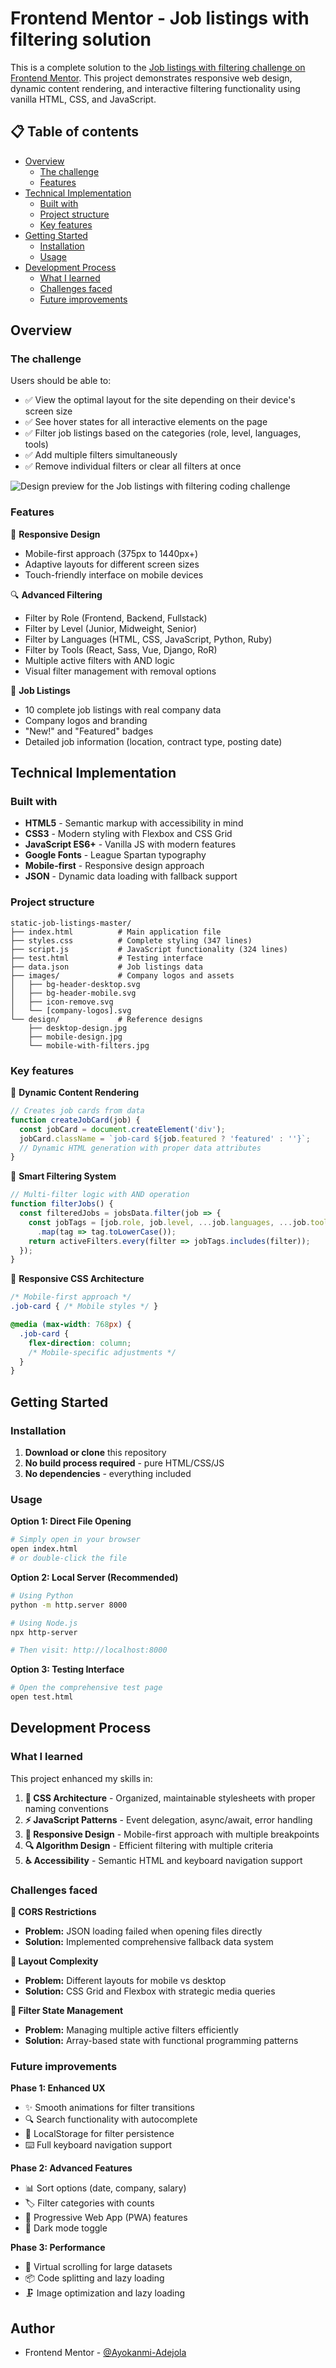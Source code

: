# Frontend Mentor - Job listings with filtering solution


This is a complete solution to the [Job listings with filtering challenge on Frontend Mentor](https://www.frontendmentor.io/challenges/job-listings-with-filtering-ivstIPCt). This project demonstrates responsive web design, dynamic content rendering, and interactive filtering functionality using vanilla HTML, CSS, and JavaScript.


## 📋 Table of contents

- [Overview](#overview)
  - [The challenge](#the-challenge)
  - [Features](#features)
- [Technical Implementation](#technical-implementation)
  - [Built with](#built-with)
  - [Project structure](#project-structure)
  - [Key features](#key-features)
- [Getting Started](#getting-started)
  - [Installation](#installation)
  - [Usage](#usage)
- [Development Process](#development-process)
  - [What I learned](#what-i-learned)
  - [Challenges faced](#challenges-faced)
  - [Future improvements](#future-improvements)

## Overview

### The challenge

Users should be able to:

- ✅ View the optimal layout for the site depending on their device's screen size
- ✅ See hover states for all interactive elements on the page
- ✅ Filter job listings based on the categories (role, level, languages, tools)
- ✅ Add multiple filters simultaneously
- ✅ Remove individual filters or clear all filters at once

![Design preview for the Job listings with filtering coding challenge](./design/desktop-preview.jpg)

### Features

🎨 **Responsive Design**
- Mobile-first approach (375px to 1440px+)
- Adaptive layouts for different screen sizes
- Touch-friendly interface on mobile devices

🔍 **Advanced Filtering**
- Filter by Role (Frontend, Backend, Fullstack)
- Filter by Level (Junior, Midweight, Senior)
- Filter by Languages (HTML, CSS, JavaScript, Python, Ruby)
- Filter by Tools (React, Sass, Vue, Django, RoR)
- Multiple active filters with AND logic
- Visual filter management with removal options

💼 **Job Listings**
- 10 complete job listings with real company data
- Company logos and branding
- "New!" and "Featured" badges
- Detailed job information (location, contract type, posting date)

## Technical Implementation

### Built with

- **HTML5** - Semantic markup with accessibility in mind
- **CSS3** - Modern styling with Flexbox and CSS Grid
- **JavaScript ES6+** - Vanilla JS with modern features
- **Google Fonts** - League Spartan typography
- **Mobile-first** - Responsive design approach
- **JSON** - Dynamic data loading with fallback support

### Project structure

```
static-job-listings-master/
├── index.html          # Main application file
├── styles.css          # Complete styling (347 lines)
├── script.js           # JavaScript functionality (324 lines)
├── test.html           # Testing interface
├── data.json           # Job listings data
├── images/             # Company logos and assets
│   ├── bg-header-desktop.svg
│   ├── bg-header-mobile.svg
│   ├── icon-remove.svg
│   └── [company-logos].svg
└── design/             # Reference designs
    ├── desktop-design.jpg
    ├── mobile-design.jpg
    └── mobile-with-filters.jpg
```

### Key features

🔧 **Dynamic Content Rendering**
```js
// Creates job cards from data
function createJobCard(job) {
  const jobCard = document.createElement('div');
  jobCard.className = `job-card ${job.featured ? 'featured' : ''}`;
  // Dynamic HTML generation with proper data attributes
}
```

🎯 **Smart Filtering System**
```js
// Multi-filter logic with AND operation
function filterJobs() {
  const filteredJobs = jobsData.filter(job => {
    const jobTags = [job.role, job.level, ...job.languages, ...job.tools]
      .map(tag => tag.toLowerCase());
    return activeFilters.every(filter => jobTags.includes(filter));
  });
}
```

📱 **Responsive CSS Architecture**
```css
/* Mobile-first approach */
.job-card { /* Mobile styles */ }

@media (max-width: 768px) {
  .job-card {
    flex-direction: column;
    /* Mobile-specific adjustments */
  }
}
```

## Getting Started

### Installation

1. **Download or clone** this repository
2. **No build process required** - pure HTML/CSS/JS
3. **No dependencies** - everything included

### Usage

**Option 1: Direct File Opening**
```bash
# Simply open in your browser
open index.html
# or double-click the file
```

**Option 2: Local Server (Recommended)**
```bash
# Using Python
python -m http.server 8000

# Using Node.js
npx http-server

# Then visit: http://localhost:8000
```

**Option 3: Testing Interface**
```bash
# Open the comprehensive test page
open test.html
```

## Development Process

### What I learned

This project enhanced my skills in:

1. **🎨 CSS Architecture** - Organized, maintainable stylesheets with proper naming conventions
2. **⚡ JavaScript Patterns** - Event delegation, async/await, error handling
3. **📱 Responsive Design** - Mobile-first approach with multiple breakpoints
4. **🔍 Algorithm Design** - Efficient filtering with multiple criteria
5. **♿ Accessibility** - Semantic HTML and keyboard navigation support

### Challenges faced

**🚫 CORS Restrictions**
- **Problem:** JSON loading failed when opening files directly
- **Solution:** Implemented comprehensive fallback data system

**📐 Layout Complexity**
- **Problem:** Different layouts for mobile vs desktop
- **Solution:** CSS Grid and Flexbox with strategic media queries

**🎯 Filter State Management**
- **Problem:** Managing multiple active filters efficiently
- **Solution:** Array-based state with functional programming patterns

### Future improvements

**Phase 1: Enhanced UX**
- ✨ Smooth animations for filter transitions
- 🔍 Search functionality with autocomplete
- 💾 LocalStorage for filter persistence
- ⌨️ Full keyboard navigation support

**Phase 2: Advanced Features**
- 📊 Sort options (date, company, salary)
- 🏷️ Filter categories with counts
- 📱 Progressive Web App (PWA) features
- 🌙 Dark mode toggle

**Phase 3: Performance**
- 🚀 Virtual scrolling for large datasets
- 📦 Code splitting and lazy loading
- 🗜️ Image optimization and lazy loading


## Author

- Frontend Mentor - [@Ayokanmi-Adejola](https://www.frontendmentor.io/profile/Ayokanmi-Adejola)
